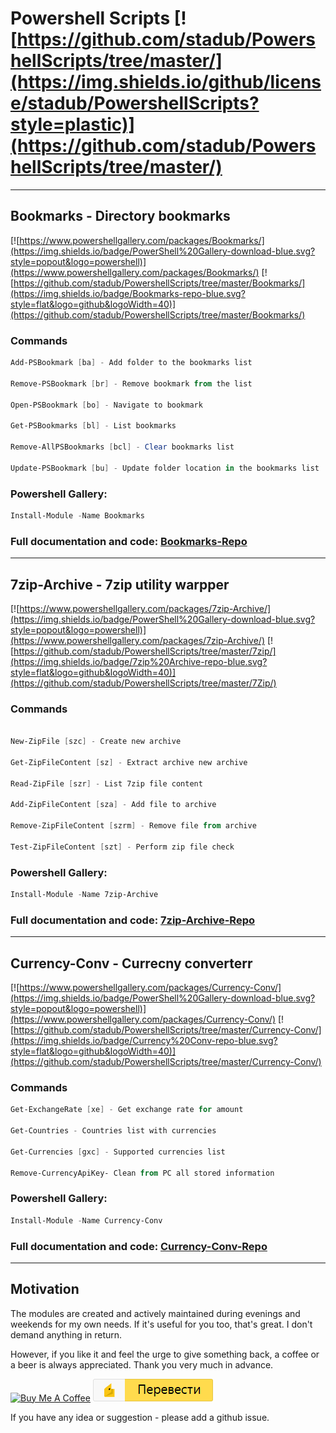 # Powershell Scripts     [![https://github.com/stadub/PowershellScripts/tree/master/](https://img.shields.io/github/license/stadub/PowershellScripts?style=plastic)](https://github.com/stadub/PowershellScripts/tree/master/)


---------------------

## Bookmarks - Directory bookmarks 
[![https://www.powershellgallery.com/packages/Bookmarks/](https://img.shields.io/badge/PowerShell%20Gallery-download-blue.svg?style=popout&logo=powershell)](https://www.powershellgallery.com/packages/Bookmarks/) [![https://github.com/stadub/PowershellScripts/tree/master/Bookmarks/](https://img.shields.io/badge/Bookmarks-repo-blue.svg?style=flat&logo=github&logoWidth=40)](https://github.com/stadub/PowershellScripts/tree/master/Bookmarks/)

### Commands

```powershell
Add-PSBookmark [ba] - Add folder to the bookmarks list

Remove-PSBookmark [br] - Remove bookmark from the list

Open-PSBookmark [bo] - Navigate to bookmark

Get-PSBookmarks [bl] - List bookmarks

Remove-AllPSBookmarks [bcl] - Clear bookmarks list

Update-PSBookmark [bu] - Update folder location in the bookmarks list
```

### Powershell Gallery:


```powershell
Install-Module -Name Bookmarks
```

### Full documentation and code: [Bookmarks-Repo](https://github.com/stadub/PowershellScripts/tree/master/Bookmarks)


---------------------

## 7zip-Archive - 7zip utility warpper

[![https://www.powershellgallery.com/packages/7zip-Archive/](https://img.shields.io/badge/PowerShell%20Gallery-download-blue.svg?style=popout&logo=powershell)](https://www.powershellgallery.com/packages/7zip-Archive/) [![https://github.com/stadub/PowershellScripts/tree/master/7zip/](https://img.shields.io/badge/7zip%20Archive-repo-blue.svg?style=flat&logo=github&logoWidth=40)](https://github.com/stadub/PowershellScripts/tree/master/7Zip/)

### Commands

```powershell

New-ZipFile [szc] - Create new archive

Get-ZipFileContent [sz] - Extract archive new archive

Read-ZipFile [szr] - List 7zip file content

Add-ZipFileContent [sza] - Add file to archive

Remove-ZipFileContent [szrm] - Remove file from archive

Test-ZipFileContent [szt] - Perform zip file check

```

### Powershell Gallery:

```powershell
Install-Module -Name 7zip-Archive
```

### Full documentation and code: [7zip-Archive-Repo](https://github.com/stadub/PowershellScripts/tree/master/7Zip)


---------------------

## Currency-Conv - Currecny converterr

[![https://www.powershellgallery.com/packages/Currency-Conv/](https://img.shields.io/badge/PowerShell%20Gallery-download-blue.svg?style=popout&logo=powershell)](https://www.powershellgallery.com/packages/Currency-Conv/) [![https://github.com/stadub/PowershellScripts/tree/master/Currency-Conv/](https://img.shields.io/badge/Currency%20Conv-repo-blue.svg?style=flat&logo=github&logoWidth=40)](https://github.com/stadub/PowershellScripts/tree/master/Currency-Conv/)

### Commands
```powershell
Get-ExchangeRate [xe] - Get exchange rate for amount

Get-Countries - Countries list with currencies

Get-Currencies [gxc] - Supported currencies list

Remove-CurrencyApiKey- Clean from PC all stored information

```

### Powershell Gallery:

```powershell
Install-Module -Name Currency-Conv
```

### Full documentation and code: [Currency-Conv-Repo](https://github.com/stadub/PowershellScripts/tree/master/Currency-Conv)


---------------------


## Motivation

The modules are created and actively maintained during evenings and weekends for my own needs.
If it's useful for you too, that's great. I don't demand anything in return.

However, if you like it and feel the urge to give something back,
a coffee or a beer is always appreciated. Thank you very much in advance.

[![Buy Me A Coffee](https://www.buymeacoffee.com/assets/img/custom_images/purple_img.png)](https://www.buymeacoffee.com/dima)
[![Support by Yandex](https://raw.githubusercontent.com/GitStatic/Resources/master/yaMoney.png)](https://money.yandex.ru/to/410014572567962/200)

<!--   By Paypal [![PayPal.me](https://img.shields.io/badge/PayPal-me-blue.svg?maxAge=2592000)](https://www.paypal.me/dima.by)
 -->

If you have any idea or suggestion - please add a github issue.

